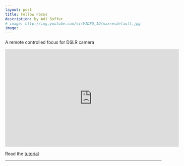```yaml
---
layout: post
title: Follow Focus
description: by Adi Soffer
# image: http://img.youtube.com/vi/VIDEO_ID/maxresdefault.jpg
image: 
---
```


<p>A remote controlled focus for DSLR camera</p>
<iframe width="560" height="315" src="http://www.youtube.com/embed/uXpLIT_GN6Q" frameborder="0" allowfullscreen></iframe>

<!--
<p> Watch it on <a href="http://www.youtube.com/watch?v=uXpLIT_GN6Q&amp;feature=plcp">youtube</a> <br />
-->

<p>
Read the <a href="http://adisoffer.tumblr.com/post/23469538631/building-the-arduino-based-follow-focus-pt-1">tutorial</a>
</p>

<hr />